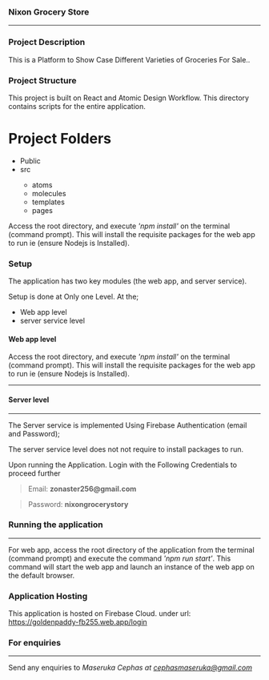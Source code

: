 <!-- @format -->

### Nixon Grocery Store

---

### Project Description

This is a Platform to Show Case Different Varieties of Groceries For Sale..

### Project Structure

This project is built on React and Atomic Design Workflow.
This directory contains scripts for the entire application.

<h1> Project Folders </h1>
<ul> 
      <li> Public </li>
      <li> src </li>
      <ul>
         <li> atoms </li>
         <li> molecules </li>
         <li> templates </li>
         <li> pages </li>
      </ul>
   </ul>

Access the root directory, and execute <i>'npm install'</i> on the terminal (command prompt). This will install the requisite packages for the web app to run ie (ensure Nodejs is Installed).

### Setup

The application has two key modules (the web app, and server service).

Setup is done at Only one Level. At the;

<ul> 
    <li>Web app level </li>
    <li> server service level </li>
</ul>

#### Web app level

Access the root directory, and execute <i>'npm install'</i> on the terminal (command prompt). This will install the requisite packages for the web app to run ie (ensure Nodejs is Installed).

---

#### Server level

---

The Server service is implemented Using Firebase Authentication (email and Password);

The server service level does not not require to install packages to run.

Upon running the Application.
Login with the Following Credentials to proceed further

 <blockquote> Email: <strong> zonaster256@gmail.com </strong> </blockquote>
 <blockquote> Password: <strong> nixongrocerystory </strong> </blockquote>

### Running the application

---

For web app, access the root directory of the application from the terminal (command prompt) and execute the command <i>'npm run start'</i>. This command will start the web app and launch an instance of the web app on the default browser.

### Application Hosting

This application is hosted on Firebase Cloud.
under url: <a> https://goldenpaddy-fb255.web.app/login </a>

### For enquiries

---

Send any enquiries to <i>Maseruka Cephas at cephasmaseruka@gmail.com</i>
